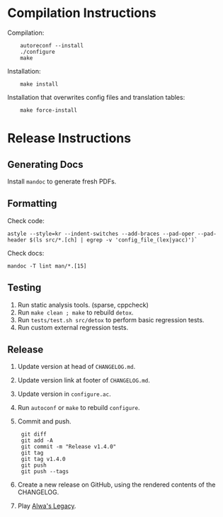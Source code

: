 # Compilation Instructions

Compilation:

        autoreconf --install
        ./configure
        make

Installation:

        make install

Installation that overwrites config files and translation tables:

        make force-install

# Release Instructions

## Generating Docs

Install `mandoc` to generate fresh PDFs.

## Formatting

Check code:

```
astyle --style=kr --indent-switches --add-braces --pad-oper --pad-header $(ls src/*.[ch] | egrep -v 'config_file_(lex|yacc)')`
```

Check docs:

```
mandoc -T lint man/*.[15]
```

## Testing

1. Run static analysis tools. (sparse, cppcheck)
2. Run `make clean ; make` to rebuild `detox`.
3. Run `tests/test.sh src/detox` to perform basic regression tests.
4. Run custom external regression tests.

## Release

1. Update version at head of `CHANGELOG.md`.
2. Update version link at footer of `CHANGELOG.md`.
3. Update version in `configure.ac`.
4. Run `autoconf` or `make` to rebuild `configure`.
5. Commit and push.

        git diff
        git add -A
        git commit -m "Release v1.4.0"
        git tag
        git tag v1.4.0
        git push
        git push --tags

6. Create a new release on GitHub, using the rendered contents of the
   CHANGELOG.
7. Play [Alwa's Legacy].

[Alwa's Legacy]: https://eldenpixels.com/alwas-legacy/
